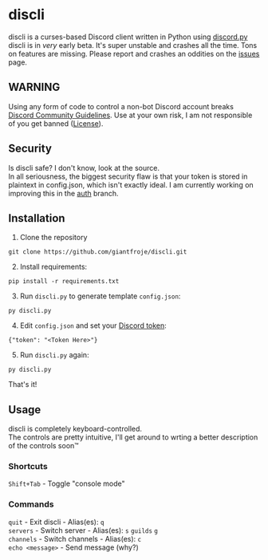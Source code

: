 # discli
discli is a curses-based Discord client written in Python using [discord.py](https://github.com/Rapptz/discord.py)  
discli is in *very* early beta. It's super unstable and crashes all the time. Tons on features are missing. Please report and crashes an oddities on the [issues](https://github.com/giantfroje/discli/issues) page.

## WARNING
Using any form of code to control a non-bot Discord account breaks [Discord Community Guidelines](https://discord.com/guidelines). Use at your own risk, I am not responsible of you get banned ([License](https://github.com/giantfroje/discli/blob/main/LICENSE)).

## Security
Is discli safe? I don't know, look at the source.  
In all seriousness, the biggest security flaw is that your token is stored in plaintext in config.json, which isn't exactly ideal. I am currently working on improving this in the [auth](https://github.com/giantfroje/discli/tree/auth) branch.

## Installation
1. Clone the repository 
```
git clone https://github.com/giantfroje/discli.git
```

2. Install requirements: 
```
pip install -r requirements.txt
```

3. Run `discli.py` to generate template `config.json`: 
```
py discli.py
```

4. Edit `config.json` and set your [Discord token](https://discordhelp.net/discord-token):
```
{"token": "<Token Here>"}
```

5. Run `discli.py` again: 
```
py discli.py
```

That's it!

## Usage
discli is completely keyboard-controlled.  
The controls are pretty intuitive, I'll get around to wrting a better description of the controls soon™

### Shortcuts
`Shift+Tab` - Toggle "console mode"

### Commands
`quit` - Exit discli - Alias(es): `q`  
`servers` - Switch server - Alias(es): `s` `guilds` `g`  
`channels` - Switch channels - Alias(es): `c`  
`echo <message>` - Send message (why?)
